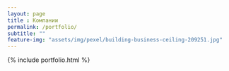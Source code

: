 ```yaml
--- 
layout: page
title : Компании
permalink: /portfolio/
subtitle: "" 
feature-img: "assets/img/pexel/building-business-ceiling-209251.jpg"
---
```


{% include portfolio.html %}
